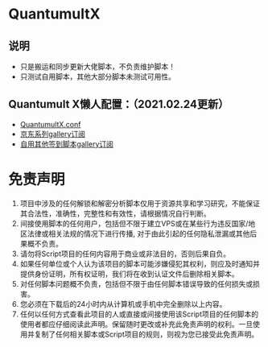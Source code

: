 # QuantumultX
## 说明
* 只是搬运和同步更新大佬脚本，不负责维护脚本！
* 只测试自用脚本，其他大部分脚本未测试可用性。

## Quantumult X懒人配置：（2021.02.24更新）
* [QuantumultX.conf](https://raw.githubusercontent.com/Mars-Sea/QuantumultX/main/QuantumultX.conf)
* [京东系列gallery订阅](https://raw.githubusercontent.com/Mars-Sea/QuantumultX/main/JD%20task%20gallery.json)
* [自用其他签到脚本gallery订阅](https://raw.githubusercontent.com/Mars-Sea/QuantumultX/main/%20Other%20task%20gallery.json)

# 免责声明
1. 项目中涉及的任何解锁和解密分析脚本仅用于资源共享和学习研究，不能保证其合法性，准确性，完整性和有效性，请根据情况自行判断。
2. 间接使用脚本的任何用户，包括但不限于建立VPS或在某些行为违反国家/地区法律或相关法规的情况下进行传播,  对于由此引起的任何隐私泄漏或其他后果概不负责。
3. 请勿将Script项目的任何内容用于商业或非法目的，否则后果自负。
4. 如果任何单位或个人认为该项目的脚本可能涉嫌侵犯其权利，则应及时通知并提供身份证明，所有权证明，我们将在收到认证文件后删除相关脚本。
5. 对任何脚本问题概不负责，包括但不限于由任何脚本错误导致的任何损失或损害。
6. 您必须在下载后的24小时内从计算机或手机中完全删除以上内容。
7. 任何以任何方式查看此项目的人或直接或间接使用该Script项目的任何脚本的使用者都应仔细阅读此声明。保留随时更改或补充此免责声明的权利。一旦使用并复制了任何相关脚本或Script项目的规则，则视为您已接受此免责声明。